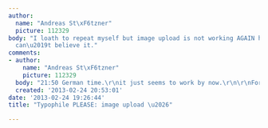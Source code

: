 ```yaml
---
author:
  name: "Andreas St\xF6tzner"
  picture: 112329
body: "I loath to repeat myself but image upload is not working AGAIN here.\r\n\r\nI
  can\u2019t believe it."
comments:
- author:
    name: "Andreas St\xF6tzner"
    picture: 112329
  body: "21:50 German time.\r\nit just seems to work by now.\r\n\r\nFor how long?"
  created: '2013-02-24 20:53:01'
date: '2013-02-24 19:26:44'
title: "Typophile PLEASE: image upload \u2026"

---
```

